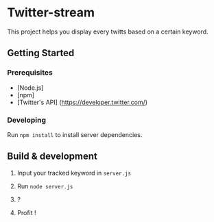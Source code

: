 # Twitter-stream

This project helps you display every twitts based on a certain keyword.

## Getting Started

### Prerequisites

- [Node.js]
- [npm]
- [Twitter's API] (https://developer.twitter.com/)

### Developing

Run `npm install` to install server dependencies.

## Build & development

1. Input your tracked keyword in `server.js`

2. Run `node server.js`

3. ?

4. Profit !